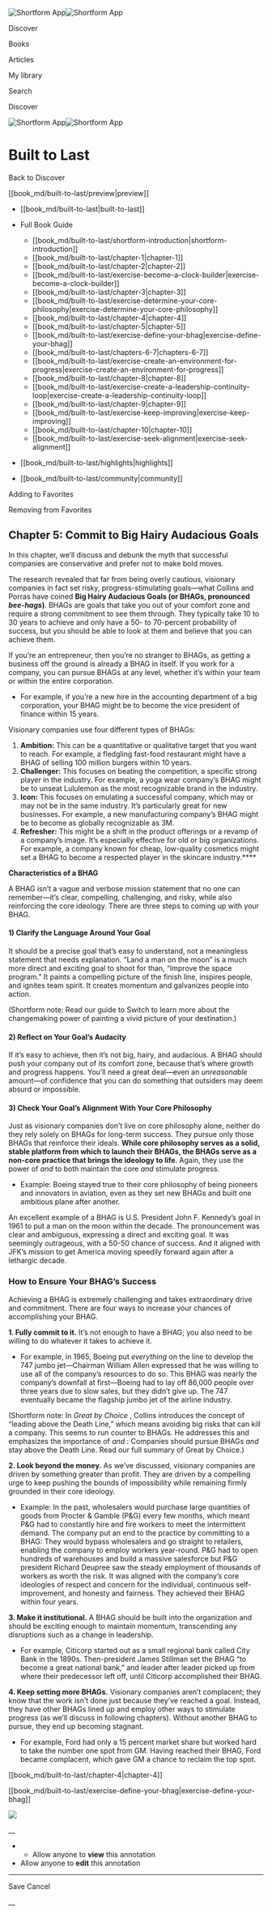 ![Shortform App](/img/logo.36a2399e.svg)![Shortform App](/img/logo-dark.70c1b072.svg)

Discover

Books

Articles

My library

Search

Discover

![Shortform App](/img/logo.36a2399e.svg)![Shortform App](/img/logo-dark.70c1b072.svg)

# Built to Last

Back to Discover

[[book_md/built-to-last/preview|preview]]

  * [[book_md/built-to-last|built-to-last]]
  * Full Book Guide

    * [[book_md/built-to-last/shortform-introduction|shortform-introduction]]
    * [[book_md/built-to-last/chapter-1|chapter-1]]
    * [[book_md/built-to-last/chapter-2|chapter-2]]
    * [[book_md/built-to-last/exercise-become-a-clock-builder|exercise-become-a-clock-builder]]
    * [[book_md/built-to-last/chapter-3|chapter-3]]
    * [[book_md/built-to-last/exercise-determine-your-core-philosophy|exercise-determine-your-core-philosophy]]
    * [[book_md/built-to-last/chapter-4|chapter-4]]
    * [[book_md/built-to-last/chapter-5|chapter-5]]
    * [[book_md/built-to-last/exercise-define-your-bhag|exercise-define-your-bhag]]
    * [[book_md/built-to-last/chapters-6-7|chapters-6-7]]
    * [[book_md/built-to-last/exercise-create-an-environment-for-progress|exercise-create-an-environment-for-progress]]
    * [[book_md/built-to-last/chapter-8|chapter-8]]
    * [[book_md/built-to-last/exercise-create-a-leadership-continuity-loop|exercise-create-a-leadership-continuity-loop]]
    * [[book_md/built-to-last/chapter-9|chapter-9]]
    * [[book_md/built-to-last/exercise-keep-improving|exercise-keep-improving]]
    * [[book_md/built-to-last/chapter-10|chapter-10]]
    * [[book_md/built-to-last/exercise-seek-alignment|exercise-seek-alignment]]
  * [[book_md/built-to-last/highlights|highlights]]
  * [[book_md/built-to-last/community|community]]



Adding to Favorites 

Removing from Favorites 

## Chapter 5: Commit to Big Hairy Audacious Goals

In this chapter, we’ll discuss and debunk the myth that successful companies are conservative and prefer not to make bold moves.

The research revealed that far from being overly cautious, visionary companies in fact set risky, progress-stimulating goals—what Collins and Porras have coined **Big Hairy Audacious Goals (or BHAGs, pronounced _bee-hags_)**. BHAGs are goals that take you out of your comfort zone and require a strong commitment to see them through. They typically take 10 to 30 years to achieve and only have a 50- to 70-percent probability of success, but you should be able to look at them and believe that you can achieve them.

If you’re an entrepreneur, then you’re no stranger to BHAGs, as getting a business off the ground is already a BHAG in itself. If you work for a company, you can pursue BHAGs at any level, whether it’s within your team or within the entire corporation.

  * For example, if you’re a new hire in the accounting department of a big corporation, your BHAG might be to become the vice president of finance within 15 years.



Visionary companies use four different types of BHAGs:

  1. **Ambition:** This can be a quantitative or qualitative target that you want to reach. For example, a fledgling fast-food restaurant might have a BHAG of selling 100 million burgers within 10 years. 
  2. **Challenger:** This focuses on beating the competition, a specific strong player in the industry. For example, a yoga wear company’s BHAG might be to unseat Lululemon as the most recognizable brand in the industry. 
  3. **Icon:** This focuses on emulating a successful company, which may or may not be in the same industry. It’s particularly great for new businesses. For example, a new manufacturing company’s BHAG might be to become as globally recognizable as 3M.
  4. **Refresher:** This might be a shift in the product offerings or a revamp of a company’s image. It’s especially effective for old or big organizations. For example, a company known for cheap, low-quality cosmetics might set a BHAG to become a respected player in the skincare industry.****



**Characteristics of a BHAG**

A BHAG isn’t a vague and verbose mission statement that no one can remember—it’s clear, compelling, challenging, and risky, while also reinforcing the core ideology. There are three steps to coming up with your BHAG.

#### 1) Clarify the Language Around Your Goal

It should be a precise goal that’s easy to understand, not a meaningless statement that needs explanation. “Land a man on the moon” is a much more direct and exciting goal to shoot for than, “Improve the space program.” It paints a compelling picture of the finish line, inspires people, and ignites team spirit. It creates momentum and galvanizes people into action.

(Shortform note: Read our guide to Switch to learn more about the changemaking power of painting a vivid picture of your destination.)

#### 2) Reflect on Your Goal’s Audacity

If it’s easy to achieve, then it’s not big, hairy, and audacious. A BHAG should push your company out of its comfort zone, because that’s where growth and progress happens. You’ll need a great deal—even an _unreasonable_ amount—of confidence that you can do something that outsiders may deem absurd or impossible.

#### 3) Check Your Goal’s Alignment With Your Core Philosophy

Just as visionary companies don’t live on core philosophy alone, neither do they rely solely on BHAGs for long-term success. They pursue only those BHAGs that reinforce their ideals. **While core philosophy serves as a solid, stable platform from which to launch their BHAGs, the BHAGs serve as a non-core practice that brings the ideology to life**. Again, they use the power of _and_ to both maintain the core _and_ stimulate progress.

  * Example: Boeing stayed true to their core philosophy of being pioneers and innovators in aviation, even as they set new BHAGs and built one ambitious plane after another. 



An excellent example of a BHAG is U.S. President John F. Kennedy’s goal in 1961 to put a man on the moon within the decade. The pronouncement was clear and ambiguous, expressing a direct and exciting goal. It was seemingly outrageous, with a 50-50 chance of success. And it aligned with JFK’s mission to get America moving speedily forward again after a lethargic decade.

### How to Ensure Your BHAG’s Success

Achieving a BHAG is extremely challenging and takes extraordinary drive and commitment. There are four ways to increase your chances of accomplishing your BHAG.

**1\. Fully commit to it.** It’s not enough to have a BHAG; you also need to be willing to do whatever it takes to achieve it.

  * For example, in 1965, Boeing put _everything_ on the line to develop the 747 jumbo jet—Chairman William Allen expressed that he was willing to use all of the company’s resources to do so. This BHAG was nearly the company’s downfall at first—Boeing had to lay off 86,000 people over three years due to slow sales, but they didn’t give up. The 747 eventually became the flagship jumbo jet of the airline industry.



(Shortform note: In _Great by Choice_ , Collins introduces the concept of “leading above the Death Line,” which means avoiding big risks that can kill a company. This seems to run counter to BHAGs. He addresses this and emphasizes the importance of _and_ : Companies should pursue BHAGs _and_ stay above the Death Line. Read our full summary of Great by Choice.)

**2\. Look beyond the money.** As we’ve discussed, visionary companies are driven by something greater than profit. They are driven by a compelling urge to keep pushing the bounds of impossibility while remaining firmly grounded in their core ideology.

  * Example: In the past, wholesalers would purchase large quantities of goods from Procter & Gamble (P&G) every few months, which meant P&G had to constantly hire and fire workers to meet the intermittent demand. The company put an end to the practice by committing to a BHAG: They would bypass wholesalers and go straight to retailers, enabling the company to employ workers year-round. P&G had to open hundreds of warehouses and build a massive salesforce but P&G president Richard Deupree saw the steady employment of thousands of workers as worth the risk. It was aligned with the company’s core ideologies of respect and concern for the individual, continuous self-improvement, and honesty and fairness. They achieved their BHAG within four years. 



**3\. Make it institutional.** A BHAG should be built into the organization and should be exciting enough to maintain momentum, transcending any disruptions such as a change in leadership.

  * For example, Citicorp started out as a small regional bank called City Bank in the 1890s. Then-president James Stillman set the BHAG “to become a great national bank,” and leader after leader picked up from where their predecessor left off, until Citicorp accomplished their BHAG. 



**4\. Keep setting more BHAGs.** Visionary companies aren’t complacent; they know that the work isn’t done just because they’ve reached a goal. Instead, they have other BHAGs lined up and employ other ways to stimulate progress (as we’ll discuss in following chapters). Without another BHAG to pursue, they end up becoming stagnant.

  * For example, Ford had only a 15 percent market share but worked hard to take the number one spot from GM. Having reached their BHAG, Ford became complacent, which gave GM a chance to reclaim the top spot.



[[book_md/built-to-last/chapter-4|chapter-4]]

[[book_md/built-to-last/exercise-define-your-bhag|exercise-define-your-bhag]]

![](https://bat.bing.com/action/0?ti=56018282&Ver=2&mid=cdc34a99-acb2-49df-83ac-3ccbf8bbd4c1&sid=49fff5b0636c11eeb9c611038afc8668&vid=4a005010636c11ee80c703d4c4a7acd5&vids=0&msclkid=N&pi=0&lg=en-US&sw=800&sh=600&sc=24&nwd=1&tl=Shortform%20%7C%20Book&p=https%3A%2F%2Fwww.shortform.com%2Fapp%2Fbook%2Fbuilt-to-last%2Fchapter-5&r=&lt=523&evt=pageLoad&sv=1&rn=173590)

__

  *   * Allow anyone to **view** this annotation
  * Allow anyone to **edit** this annotation



* * *

Save Cancel

__



